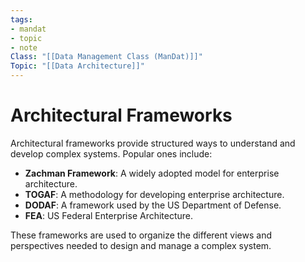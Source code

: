 ```yaml
---
tags:
- mandat
- topic
- note
Class: "[[Data Management Class (ManDat)]]"
Topic: "[[Data Architecture]]"
---
```


# Architectural Frameworks
Architectural frameworks provide structured ways to understand and develop complex systems. Popular ones include:
- **Zachman Framework**: A widely adopted model for enterprise architecture.
- **TOGAF**: A methodology for developing enterprise architecture.
- **DODAF**: A framework used by the US Department of Defense.
- **FEA**: US Federal Enterprise Architecture.

These frameworks are used to organize the different views and perspectives needed to design and manage a complex system.